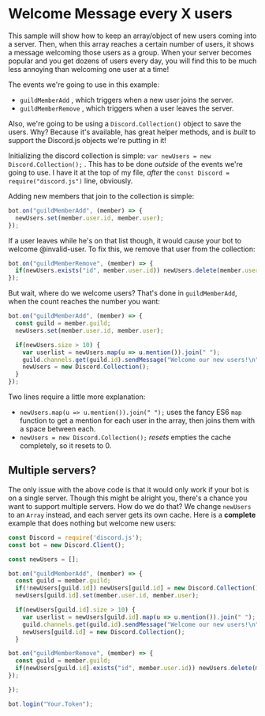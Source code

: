 # Welcome Message every X users

This sample will show how to keep an array/object of new users coming into a server. Then, when this array reaches a certain number of users, it shows a message welcoming those users as a group. When your server becomes popular and you get dozens of users every day, you will find this to be much less annoying than welcoming one user at a time!

The events we're going to use in this example:

* `guildMemberAdd` , which triggers when a new user joins the server.
* `guildMemberRemove` , which triggers when a user leaves the server.

Also, we're going to be using a `Discord.Collection()` object to save the users. Why? Because it's available, has great helper methods, and is _built_ to support the Discord.js objects we're putting in it!

Initializing the discord collection is simple: `var newUsers = new Discord.Collection();` . This has to be done _outside_ of the events we're going to use. I have it at the top of my file, _after_ the `const Discord = require("discord.js")` line, obviously.

Adding new members that join to the collection is simple:

```js
bot.on("guildMemberAdd", (member) => {
  newUsers.set(member.user.id, member.user);
});
```

If a user leaves while he's on that list though, it would cause your bot to welcome @invalid-user. To fix this, we remove that user from the collection:

```js
bot.on("guildMemberRemove", (member) => {
  if(newUsers.exists("id", member.user.id)) newUsers.delete(member.user.id);
});
```

But wait, where do we welcome users? That's done in `guildMemberAdd`, when the count reaches the number you want:

```js
bot.on("guildMemberAdd", (member) => {
  const guild = member.guild;
  newUsers.set(member.user.id, member.user);

  if(newUsers.size > 10) {
    var userlist = newUsers.map(u => u.mention()).join(" ");
    guild.channels.get(guild.id).sendMessage("Welcome our new users!\n"+userlist);
    newUsers = new Discord.Collection();
  }
});
```

Two lines require a little more explanation:

* `newUsers.map(u => u.mention()).join(" ");` uses the fancy ES6 `map` function to get a mention for each user in the array, then joins them with a space between each.
* `newUsers = new Discord.Collection();` _resets_ empties the cache completely, so it resets to 0.

## Multiple servers?

The only issue with the above code is that it would only work if your bot is on a single server. Though this might be alright you, there's a chance you want to support multiple servers. How do we do that? We change `newUsers` to an `Array` instead, and each server gets its own cache. Here is a **complete** example that does nothing but welcome new users:

```js
const Discord = require('discord.js');
const bot = new Discord.Client();

const newUsers = [];

bot.on("guildMemberAdd", (member) => {
  const guild = member.guild;
  if(!newUsers[guild.id]) newUsers[guild.id] = new Discord.Collection();
  newUsers[guild.id].set(member.user.id, member.user);

  if(newUsers[guild.id].size > 10) {
    var userlist = newUsers[guild.id].map(u => u.mention()).join(" ");
    guild.channels.get(guild.id).sendMessage("Welcome our new users!\n"+userlist);
    newUsers[guild.id] = new Discord.Collection();
  }

bot.on("guildMemberRemove", (member) => {
  const guild = member.guild;
  if(newUsers[guild.id].exists("id", member.user.id)) newUsers.delete(member.user.id);
});

});

bot.login("Your.Token");
```
